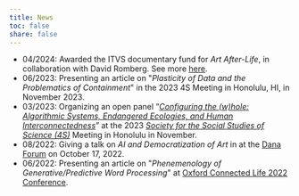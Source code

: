 ```yaml
---
title: News
toc: false
share: false
---
```

* 04/2024: Awarded the ITVS documentary fund for _Art After-Life_, in collaboration with David Romberg. See more [here](https://itvs.org/films/art-after-life/).
* 06/2023: Presenting an article on "_Plasticity of Data and the Problematics of Containment_" in the 2023 4S Meeting in Honolulu, HI, in November 2023. 
* 03/2023: Organizing an open panel “_[Configuring the (w)hole: Algorithmic Systems, Endangered Ecologies, and Human Interconnectedness](https://4sonline.org/news_manager.php?page=31538)_” at the 2023 *[Society for the Social Studies of Science (4S)](https://4sonline.org/)* Meeting in Honolulu in November.
* 08/2022: Giving a talk on _AI and Democratization of Art_ in at the [Dana Forum](https://www.muhlenberg.edu/academics/dana-scholars/introduction/) on October 17, 2022. 
* 06/2022: Presenting an article on "_Phenemenology of Generative/Predictive Word Processing_" at [Oxford Connected Life 2022
Conference](http://connectedlife.oii.ox.ac.uk/). 


